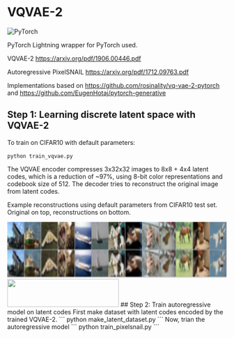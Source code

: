 # VQVAE-2

![PyTorch](https://img.shields.io/badge/PyTorch-EE4C2C?style=for-the-badge&logo=PyTorch&logoColor=white)

PyTorch Lightning wrapper for PyTorch used.

VQVAE-2 https://arxiv.org/pdf/1906.00446.pdf

Autoregressive PixelSNAIL https://arxiv.org/pdf/1712.09763.pdf

Implementations based on https://github.com/rosinality/vq-vae-2-pytorch and https://github.com/EugenHotaj/pytorch-generative

## Step 1: Learning discrete latent space with VQVAE-2
To train on CIFAR10 with default parameters:
```
python train_vqvae.py
```
The VQVAE encoder compresses 3x32x32 images to 8x8 + 4x4 latent codes, which is a reduction of ~97%, using 8-bit color representations and codebook size of 512. The decoder tries to reconstruct the original image from latent codes.

Example reconstructions using default parameters from CIFAR10 test set. Original on top, reconstructions on bottom.

<img src="reconstruction_examples.png" width="768" height="128" />

<img src="bottom_top_example" width="256" height="64" />
## Step 2: Train autoregressive model on latent codes
First make dataset with latent codes encoded by the trained VQVAE-2.
```
python make_latent_dataset.py
```
Now, trian the autoregressive model
```
python train_pixelsnail.py
```

